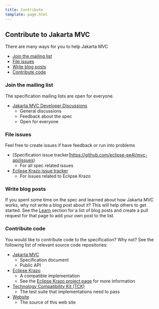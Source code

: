 ```yaml
---
title: Contribute
template: page.html
---
```


## Contribute to Jakarta MVC

There are many ways for you to help Jakarta MVC

  * [Join the mailing list](#mailing-list)
  * [File issues](#issue-tracker)
  * [Write blog posts](#blog-posts)
  * [Contribute code](#contribute-code)

<a name="mailing-list"></a>
### Join the mailing list

The specification mailing lists are open for everyone. 

  * [Jakarta MVC Developer Discussions](https://accounts.eclipse.org/mailing-list/mvc-dev)
    * General discussions
    * Feedback about the spec
    * Open for everyone

<a name="issue-tracker"></a>
### File issues

Feel free to create issues if have feedback or run into problems

  * [Specification issue tracker]https://github.com/eclipse-ee4j/mvc-api/issues)
     * For all spec related issues
  * [Eclipse Krazo issue tracker](https://github.com/eclipse-ee4j/krazo/issues)
     * For issues related to Eclipse Krazo

<a name="blog-posts"></a>
### Write blog posts

If you spent some time on the spec and learned about how Jakarta MVC works, why not write
a blog post about it? This will help others to get started. See the
[Learn](/learn/) section for a list of blog posts and create a pull request for that
page to add your own post to the list.

<a name="contribute-code"></a>
### Contribute code

You would like to contribute code to the specification? Why not? See the following
list of relevant source code repositories:

  * [Jakarta MVC](https://github.com/eclipse-ee4j/mvc-api)
    * Specification document
    * Public API
  * [Eclipse Krazo](https://github.com/eclipse-ee4j/krazo)
    * A compatible implementation
    * See the [Eclipse Krazo project page](https://projects.eclipse.org/projects/ee4j.krazo) for more information
  * [Technology Compatibility Kit (TCK)](https://github.com/eclipse-ee4j/mvc-tck)
    * The test suite that implementations need to pass
  * [Website](https://github.com/mvc-spec/www.mvc-spec.org)
    * The source of this web site
